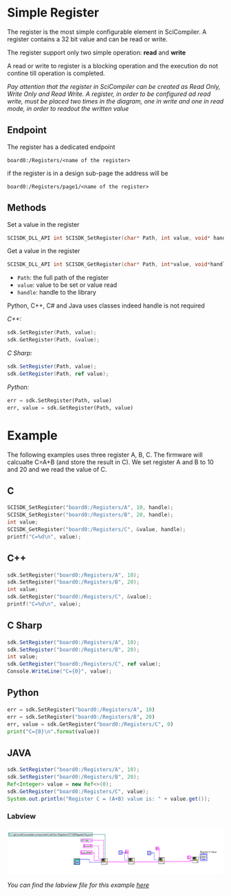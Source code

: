 # Simple Register

The register is the most simple configurable element in SciCompiler. A register contains a 32 bit value and can be read or write.

The register support only two simple operation: <b>read</b> and <b>write</b>

A read or write to register is a blocking operation and the execution do not contine till operation is completed.

*Pay attention that the register in SciCompiler can be created as Read Only, Write Only and Read Write. A register, in order to be configured ad read write, must be placed two times in the diagram, one in write and one in read mode, in order to readout the written value*

## Endpoint
The register has a dedicated endpoint 

```
board0:/Registers/<name of the register>
```

if the register is in a design sub-page the address will be
```
board0:/Registers/page1/<name of the register>
```

## Methods

Set a value in the register

```c
SCISDK_DLL_API int SCISDK_SetRegister(char* Path, int value, void* handle);
```

Get a value in the register
```c
SCISDK_DLL_API int SCISDK_GetRegister(char* Path, int*value, void*handle);
```

 - `Path`: the full path of the register
 - `value`: value to be set or value read
 - `handle`: handle to the library

Python, C++, C# and Java uses classes indeed handle is not required

*C++:*
```c++
sdk.SetRegister(Path, value);
sdk.GetRegister(Path, &value);
```

*C Sharp:*
```csharp
sdk.SetRegister(Path, value);
sdk.GetRegister(Path, ref value);
```

*Python:*
```python
err = sdk.SetRegister(Path, value)
err, value = sdk.GetRegister(Path, value)
```

# Example
The following examples uses three register A, B, C. The firmware will calcualte C=A+B (and store the result in C). We set register A and B to 10 and 20 and we read the value of C.

## C
```c
SCISDK_SetRegister("board0:/Registers/A", 10, handle);
SCISDK_SetRegister("board0:/Registers/B", 20, handle);
int value;
SCISDK_GetRegister("board0:/Registers/C", &value, handle);
printf("C=%d\n", value);
```

## C++
```cpp
sdk.SetRegister("board0:/Registers/A", 10);
sdk.SetRegister("board0:/Registers/B", 20);
int value;
sdk.GetRegister("board0:/Registers/C", &value);
printf("C=%d\n", value);
```

## C Sharp
```csharp
sdk.SetRegister("board0:/Registers/A", 10);
sdk.SetRegister("board0:/Registers/B", 20);
int value;
sdk.GetRegister("board0:/Registers/C", ref value);
Console.WriteLine("C={0}", value);
```

## Python
```python
err = sdk.SetRegister("board0:/Registers/A", 10)
err = sdk.SetRegister("board0:/Registers/B", 20)
err, value = sdk.GetRegister("board0:/Registers/C", 0)
print("C={0}\n".format(value))
```

## JAVA
```java
sdk.SetRegister("board0:/Registers/A", 10);
sdk.SetRegister("board0:/Registers/B", 20);
Ref<Integer> value = new Ref<>(0);
sdk.GetRegister("board0:/Registers/C", value);
System.out.println("Register C = (A+B) value is: " + value.get());
```

### Labview

![](img/labview/examples/simple-register.PNG)

<i>You can find the labview file for this example [here](https://github.com/NuclearInstruments/SCISDK/tree/master/examples/components/LabView)</i>


